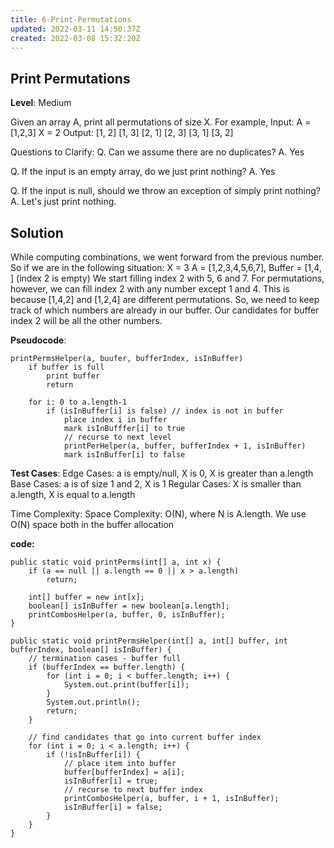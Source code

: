 ```yaml
---
title: 6-Print-Permutations
updated: 2022-03-11 14:50:37Z
created: 2022-03-08 15:32:20Z
---
```


## Print Permutations

**Level**: Medium

Given an array A, print all permutations of size X.
For example,
Input:
A = \[1,2,3\]
X = 2
Output:
\[1, 2\]
\[1, 3\]
\[2, 1\]
\[2, 3\]
\[3, 1\]
\[3, 2\]

Questions to Clarify:
Q. Can we assume there are no duplicates?
A. Yes

Q. If the input is an empty array, do we just print nothing?
A. Yes

Q. If the input is null, should we throw an exception of simply print nothing?
A. Let's just print nothing.

## Solution

While computing combinations, we went forward from the previous number. So if we are in the following situation:
X = 3
A = \[1,2,3,4,5,6,7\],
Buffer = \[1,4, \] (index 2 is empty)
We start filling index 2 with 5, 6 and 7.
For permutations, however, we can fill index 2 with any number except 1 and 4. This is because
\[1,4,2\] and \[1,2,4\] are different permutations.
So, we need to keep track of which numbers are already in our buffer. Our candidates for
buffer index 2 will be all the other numbers.

**Pseudocode**:

```
printPermsHelper(a, buufer, bufferIndex, isInBuffer)
    if buffer is full
        print buffer
        return

    for i: 0 to a.length-1
        if (isInBuffer[i] is false) // index is not in buffer
            place index i in buffer
            mark isInBufffer[i] to true
            // recurse to next level
            printPerHelper(a, buffer, bufferIndex + 1, isInBuffer)
            mark isInBuffer[i] to false
```

**Test Cases**:
Edge Cases: a is empty/null, X is 0, X is greater than a.length
Base Cases: a is of size 1 and 2, X is 1
Regular Cases: X is smaller than a.length, X is equal to a.length

Time Complexity:
Space Complexity: O(N), where N is A.length. We use O(N) space both in the buffer allocation

**code:**

```
public static void printPerms(int[] a, int x) {
    if (a == null || a.length == 0 || x > a.length)
        return;

    int[] buffer = new int[x];
    boolean[] isInBuffer = new boolean[a.length];
    printCombosHelper(a, buffer, 0, isInBuffer);
}

public static void printPermsHelper(int[] a, int[] buffer, int bufferIndex, boolean[] isInBuffer) {
    // termination cases - buffer full
    if (bufferIndex == buffer.length) {
        for (int i = 0; i < buffer.length; i++) {
            System.out.print(buffer[i]);
        }
        System.out.println();
        return;
    }

    // find candidates that go into current buffer index
    for (int i = 0; i < a.length; i++) {
        if (!isInBuffer[i]) {
            // place item into buffer
            buffer[bufferIndex] = a[i];
            isInBuffer[i] = true;
            // recurse to next buffer index
            printCombosHelper(a, buffer, i + 1, isInBuffer);
            isInBuffer[i] = false;
        }
    }
}
```